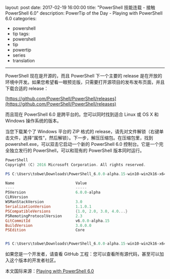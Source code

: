 ﻿layout: post
date: 2017-02-19 16:00:00
title: "PowerShell 技能连载 - 接触 PowerShell 6.0"
description: PowerTip of the Day - Playing with PowerShell 6.0
categories:
- powershell
- tip
tags:
- powershell
- tip
- powertip
- series
- translation
---
PowerShell 现在是开源的，而且 PowerShell 下一个主要的 release 是在开放的环境中开发。如果您希望看一眼预览版，只需要打开源项目的发布发布页面，并且下载合适的 release：

[https://github.com/PowerShell/PowerShell/releases](https://github.com/PowerShell/PowerShell/releases)

而且现在 PowerShell 6.0 是跨平台的。您可以同时找到适合 Linux 或 OS X 和 Windows 操作系统的版本。

当您下载某个了 Windows 平台的 ZIP 格式的 release，请先对文件解锁（右键单击文件，选择“属性”，然后解锁）。下一步，解压压缩包。在压缩包里，找到 powershell.exe，可以双击它启动一个新的 PowerShell 6.0 控制台。它是一个完全独立发行的 PowerShell，可以和现有的 PowerShell 版本同时运行。

```powershell
PowerShell
Copyright (C) 2016 Microsoft Corporation. All rights reserved.

PS C:\Users\tobwe\Downloads\PowerShell_6.0.0-alpha.15-win10-win2k16-x64> $PSVersionTable

Name                           Value
----                           -----
PSVersion                      6.0.0-alpha
CLRVersion
WSManStackVersion              3.0
SerializationVersion           1.1.0.1
PSCompatibleVersions           {1.0, 2.0, 3.0, 4.0...}
PSRemotingProtocolVersion      2.3
GitCommitId                    v6.0.0-alpha.15
BuildVersion                   3.0.0.0
PSEdition                      Core


PS C:\Users\tobwe\Downloads\PowerShell_6.0.0-alpha.15-win10-win2k16-x64>
```

如果您是一个开发者，请查看 GitHub 工程：您可以查看所有源代码，甚至可以加入这个版本的开发者社区。

<!--more-->
本文国际来源：[Playing with PowerShell 6.0](http://community.idera.com/powershell/powertips/b/tips/posts/playing-with-powershell-6-0)
